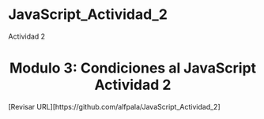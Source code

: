 # JavaScript_Actividad_2
Actividad 2
<h1 align="center"> Modulo 3: Condiciones al JavaScript Actividad 2</h1>
[Revisar URL][https://github.com/alfpala/JavaScript_Actividad_2]

